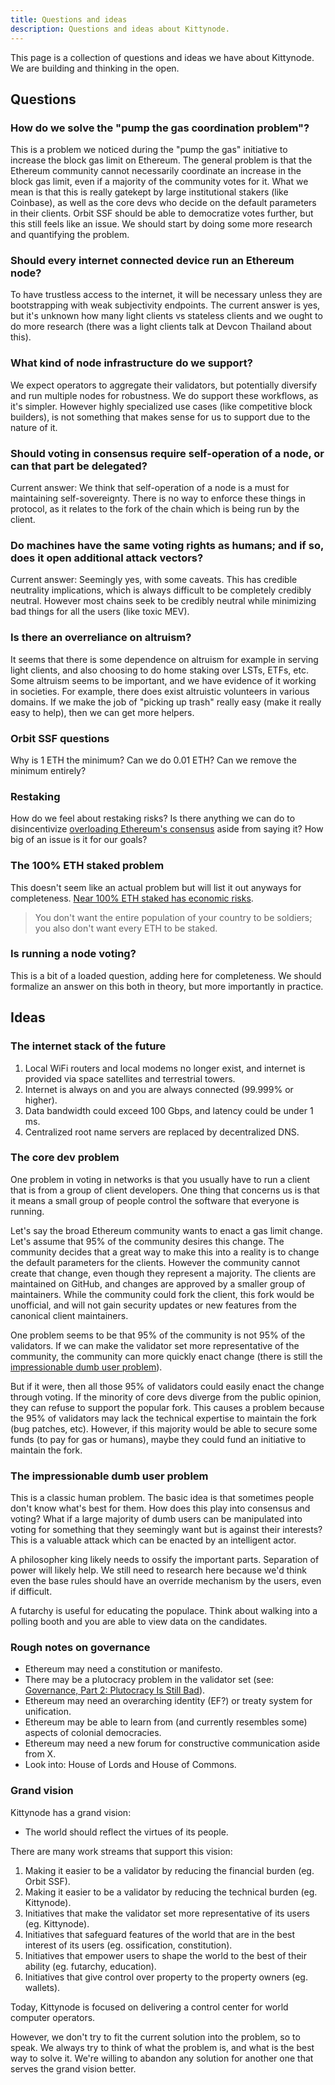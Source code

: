 ```yaml
---
title: Questions and ideas
description: Questions and ideas about Kittynode.
---
```


This page is a collection of questions and ideas we have about Kittynode. We are building and thinking in the open.

## Questions

### How do we solve the "pump the gas coordination problem"?

This is a problem we noticed during the "pump the gas" initiative to increase the block gas limit on Ethereum. The general problem is that the Ethereum community cannot necessarily coordinate an increase in the block gas limit, even if a majority of the community votes for it. What we mean is that this is really gatekept by large institutional stakers (like Coinbase), as well as the core devs who decide on the default parameters in their clients. Orbit SSF should be able to democratize votes further, but this still feels like an issue. We should start by doing some more research and quantifying the problem.

### Should every internet connected device run an Ethereum node?

To have trustless access to the internet, it will be necessary unless they are bootstrapping with weak subjectivity endpoints. The current answer is yes, but it's unknown how many light clients vs stateless clients and we ought to do more research (there was a light clients talk at Devcon Thailand about this).

### What kind of node infrastructure do we support?

We expect operators to aggregate their validators, but potentially diversify and run multiple nodes for robustness. We do support these workflows, as it's simpler. However highly specialized use cases (like competitive block builders), is not something that makes sense for us to support due to the nature of it.

### Should voting in consensus require self-operation of a node, or can that part be delegated?

Current answer: We think that self-operation of a node is a must for maintaining self-sovereignty. There is no way to enforce these things in protocol, as it relates to the fork of the chain which is being run by the client.

### Do machines have the same voting rights as humans; and if so, does it open additional attack vectors?

Current answer: Seemingly yes, with some caveats. This has credible neutrality implications, which is always difficult to be completely credibly neutral. However most chains seek to be credibly neutral while minimizing bad things for all the users (like toxic MEV).

### Is there an overreliance on altruism?

It seems that there is some dependence on altruism for example in serving light clients, and also choosing to do home staking over LSTs, ETFs, etc. Some altruism seems to be important, and we have evidence of it working in societies. For example, there does exist altruistic volunteers in various domains. If we make the job of "picking up trash" really easy (make it really easy to help), then we can get more helpers.

### Orbit SSF questions

Why is 1 ETH the minimum? Can we do 0.01 ETH? Can we remove the minimum entirely?

### Restaking

How do we feel about restaking risks? Is there anything we can do to disincentivize [overloading Ethereum's consensus](https://vitalik.eth.limo/general/2023/05/21/dont_overload.html) aside from saying it? How big of an issue is it for our goals?

### The 100% ETH staked problem

This doesn't seem like an actual problem but will list it out anyways for completeness. [Near 100% ETH staked has economic risks](https://youtu.be/WTwZsCKFPao?feature=shared&t=433).

> You don't want the entire population of your country to be soldiers; you also don't want every ETH to be staked.

### Is running a node voting?

This is a bit of a loaded question, adding here for completeness. We should formalize an answer on this both in theory, but more importantly in practice.

## Ideas

### The internet stack of the future

1. Local WiFi routers and local modems no longer exist, and internet is provided via space satellites and terrestrial towers.
2. Internet is always on and you are always connected (99.999% or higher).
3. Data bandwidth could exceed 100 Gbps, and latency could be under 1 ms.
4. Centralized root name servers are replaced by decentralized DNS.

### The core dev problem

One problem in voting in networks is that you usually have to run a client that is from a group of client developers. One thing that concerns us is that it means a small group of people control the software that everyone is running.

Let's say the broad Ethereum community wants to enact a gas limit change. Let's assume that 95% of the community desires this change. The community decides that a great way to make this into a reality is to change the default parameters for the clients. However the community cannot create that change, even though they represent a majority. The clients are maintained on GitHub, and changes are approved by a smaller group of maintainers. While the community could fork the client, this fork would be unofficial, and will not gain security updates or new features from the canonical client maintainers.

One problem seems to be that 95% of the community is not 95% of the validators. If we can make the validator set more representative of the community, the community can more quickly enact change (there is still the [impressionable dumb user problem](#the-impressionable-dumb-user-problem)).

But if it were, then all those 95% of validators could easily enact the change through voting. If the minority of core devs diverge from the public opinion, they can refuse to support the popular fork. This causes a problem because the 95% of validators may lack the technical expertise to maintain the fork (bug patches, etc). However, if this majority would be able to secure some funds (to pay for gas or humans), maybe they could fund an initiative to maintain the fork.

### The impressionable dumb user problem

This is a classic human problem. The basic idea is that sometimes people don't know what's best for them. How does this play into consensus and voting? What if a large majority of dumb users can be manipulated into voting for something that they seemingly want but is against their interests? This is a valuable attack which can be enacted by an intelligent actor.

A philosopher king likely needs to ossify the important parts. Separation of power will likely help. We still need to research here because we'd think even the base rules should have an override mechanism by the users, even if difficult.

A futarchy is useful for educating the populace. Think about walking into a polling booth and you are able to view data on the candidates.

### Rough notes on governance

- Ethereum may need a constitution or manifesto.
- There may be a plutocracy problem in the validator set (see: [Governance, Part 2: Plutocracy Is Still Bad](https://vitalik.eth.limo/general/2018/03/28/plutocracy.html)).
- Ethereum may need an overarching identity (EF?) or treaty system for unification.
- Ethereum may be able to learn from (and currently resembles some) aspects of colonial democracies.
- Ethereum may need a new forum for constructive communication aside from X.
- Look into: House of Lords and House of Commons.

### Grand vision

Kittynode has a grand vision:

- The world should reflect the virtues of its people.

There are many work streams that support this vision:

1. Making it easier to be a validator by reducing the financial burden (eg. Orbit SSF).
2. Making it easier to be a validator by reducing the technical burden (eg. Kittynode).
3. Initiatives that make the validator set more representative of its users (eg. Kittynode).
4. Initiatives that safeguard features of the world that are in the best interest of its users (eg. ossification, constitution).
5. Initiatives that empower users to shape the world to the best of their ability (eg. futarchy, education).
6. Initiatives that give control over property to the property owners (eg. wallets).

Today, Kittynode is focused on delivering a control center for world computer operators.

However, we don't try to fit the current solution into the problem, so to speak. We always try to think of what the problem is, and what is the best way to solve it. We're willing to abandon any solution for another one that serves the grand vision better.
